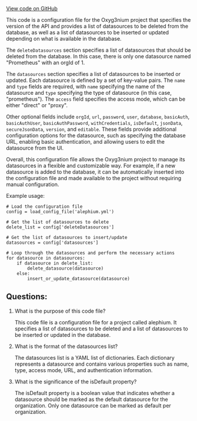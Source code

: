 [View code on GitHub](https://github.com/alephium/alephium/docker/grafana/provisioning/datasources/datasource.yml)

This code is a configuration file for the Oxyg3nium project that specifies the version of the API and provides a list of datasources to be deleted from the database, as well as a list of datasources to be inserted or updated depending on what is available in the database. 

The `deleteDatasources` section specifies a list of datasources that should be deleted from the database. In this case, there is only one datasource named "Prometheus" with an orgId of 1. 

The `datasources` section specifies a list of datasources to be inserted or updated. Each datasource is defined by a set of key-value pairs. The `name` and `type` fields are required, with `name` specifying the name of the datasource and `type` specifying the type of datasource (in this case, "prometheus"). The `access` field specifies the access mode, which can be either "direct" or "proxy". 

Other optional fields include `orgId`, `url`, `password`, `user`, `database`, `basicAuth`, `basicAuthUser`, `basicAuthPassword`, `withCredentials`, `isDefault`, `jsonData`, `secureJsonData`, `version`, and `editable`. These fields provide additional configuration options for the datasource, such as specifying the database URL, enabling basic authentication, and allowing users to edit the datasource from the UI. 

Overall, this configuration file allows the Oxyg3nium project to manage its datasources in a flexible and customizable way. For example, if a new datasource is added to the database, it can be automatically inserted into the configuration file and made available to the project without requiring manual configuration. 

Example usage:

```
# Load the configuration file
config = load_config_file('alephium.yml')

# Get the list of datasources to delete
delete_list = config['deleteDatasources']

# Get the list of datasources to insert/update
datasources = config['datasources']

# Loop through the datasources and perform the necessary actions
for datasource in datasources:
    if datasource in delete_list:
        delete_datasource(datasource)
    else:
        insert_or_update_datasource(datasource)
```
## Questions: 
 1. What is the purpose of this code file?
    
    This code file is a configuration file for a project called alephium. It specifies a list of datasources to be deleted and a list of datasources to be inserted or updated in the database.

2. What is the format of the datasources list?
    
    The datasources list is a YAML list of dictionaries. Each dictionary represents a datasource and contains various properties such as name, type, access mode, URL, and authentication information.

3. What is the significance of the isDefault property?
    
    The isDefault property is a boolean value that indicates whether a datasource should be marked as the default datasource for the organization. Only one datasource can be marked as default per organization.